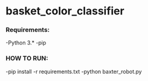 # basket_color_classifier

### Requirements:

-Python 3.*
-pip

### HOW TO RUN:

-pip install -r requirements.txt
-python baxter_robot.py
